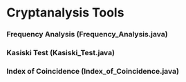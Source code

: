 # Cryptanalysis Tools

### Frequency Analysis (Frequency_Analysis.java)

### Kasiski Test (Kasiski_Test.java)

### Index of Coincidence (Index_of_Coincidence.java)
